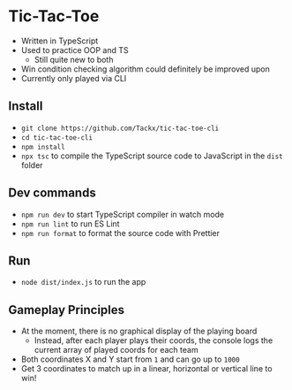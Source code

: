 # Tic-Tac-Toe

- Written in TypeScript
- Used to practice OOP and TS
  - Still quite new to both
- Win condition checking algorithm could definitely be improved upon
- Currently only played via CLI

## Install

- `git clone https://github.com/Tackx/tic-tac-toe-cli`
- `cd tic-tac-toe-cli`
- `npm install`
- `npx tsc` to compile the TypeScript source code to JavaScript in the `dist` folder

## Dev commands

- `npm run dev` to start TypeScript compiler in watch mode
- `npm run lint` to run ES Lint
- `npm run format` to format the source code with Prettier

## Run

- `node dist/index.js` to run the app


## Gameplay Principles

- At the moment, there is no graphical display of the playing board
  - Instead, after each player plays their coords, the console logs the current array of played coords for each team  
- Both coordinates X and Y start from `1` and can go up to `1000`
- Get 3 coordinates to match up in a linear, horizontal or vertical line to win!
